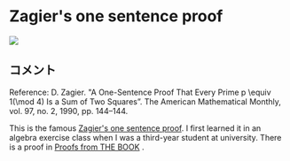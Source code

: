 #  Zagier's one sentence proof

![](Zagier_en.jpg)

## コメント
Reference: D. Zagier. "A One-Sentence Proof That Every Prime  p \equiv 1(\mod 4) Is a Sum of Two Squares”. The American Mathematical Monthly, vol. 97, no. 2, 1990, pp. 144–144.

This is the famous [Zagier's one sentence proof](https://www.jstor.org/stable/2323918?seq=1).
I first learned it in an algebra exercise class when I was a third-year student at university.
There is a proof in  [Proofs from THE BOOK](https://en.wikipedia.org/wiki/Proofs_from_THE_BOOK) .